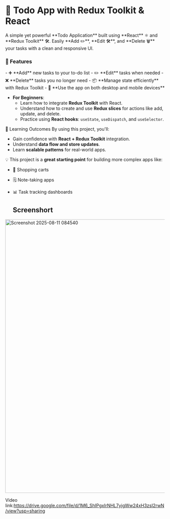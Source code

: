 <h1>📝 Todo App with Redux Toolkit & React</h1>
A simple yet powerful **Todo Application** built using **React** ⚛️ and **Redux Toolkit** 🛠️.  
Easily **Add ✏️**, **Edit 🛠️**, and **Delete 🗑️** your tasks with a clean and responsive UI.  

<h3> 🚀 Features</h3>
- ➕ **Add** new tasks to your to-do list
- ✏️ **Edit** tasks when needed
- ❌ **Delete** tasks you no longer need
- 📦 **Manage state efficiently** with Redux Toolkit
- 📱 **Use the app on both desktop and mobile devices**

- **For Beginners**:
  - Learn how to integrate **Redux Toolkit** with React.
  - Understand how to create and use **Redux slices** for actions like add, update, and delete.
  - Practice using **React hooks**: `useState`, `useDispatch`, and `useSelector`.

 🎯 Learning Outcomes
By using this project, you'll:
- Gain confidence with **React + Redux Toolkit** integration.
- Understand **data flow and store updates**.
- Learn **scalable patterns** for real-world apps.

💡 This project is a **great starting point** for building more complex apps like:
- 🛒 Shopping carts
- 🗒️ Note-taking apps
- 📊 Task tracking dashboards

  <h2>Screenshort</h2>
  

<img width="1888" height="861" alt="Screenshot 2025-08-11 084540" src="https://github.com/user-attachments/assets/f4e1d840-1c8e-4bc0-9a04-eeea09225cb2" />

Video link:https://drive.google.com/file/d/1M6_ShIPgxIrNHL7yjgWw24xH3zsI2rwN/view?usp=sharing
